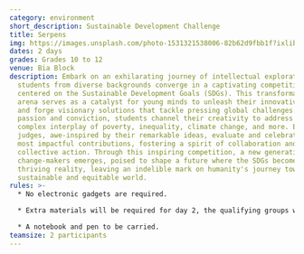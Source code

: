 ```yaml
---
category: environment
short_description: Sustainable Development Challenge
title: Serpens
img: https://images.unsplash.com/photo-1531321538006-82b62d9fbb1f?ixlib=rb-4.0.3&ixid=M3wxMjA3fDB8MHxzZWFyY2h8NXx8c3VzdGFpbmFibGUlMjBkZXZlbG9wbWVudHxlbnwwfHwwfHx8MA%3D%3D&auto=format&fit=crop&w=900&q=60
dates: 2 days
grades: Grades 10 to 12
venue: Bia Block
description: Embark on an exhilarating journey of intellectual exploration as
  students from diverse backgrounds converge in a captivating competition
  centered on the Sustainable Development Goals (SDGs). This transformative
  arena serves as a catalyst for young minds to unleash their innovative spirits
  and forge visionary solutions that tackle pressing global challenges. With
  passion and conviction, students channel their creativity to address the
  complex interplay of poverty, inequality, climate change, and more. Esteemed
  judges, awe-inspired by their remarkable ideas, evaluate and celebrate the
  most impactful contributions, fostering a spirit of collaboration and
  collective action. Through this inspiring competition, a new generation of
  change-makers emerges, poised to shape a future where the SDGs become a
  thriving reality, leaving an indelible mark on humanity's journey toward a
  sustainable and equitable world.
rules: >-
  * No electronic gadgets are required.

  * Extra materials will be required for day 2, the qualifying groups will be informed of it towards the end of day 1.

  * A notebook and pen to be carried.
teamsize: 2 participants
---
```

